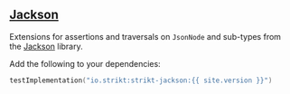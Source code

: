 ---
---

## [Jackson]({{page.link}})

Extensions for assertions and traversals on `JsonNode` and sub-types from the [Jackson](https://github.com/FasterXML/jackson) library.

Add the following to your dependencies:

```kotlin
testImplementation("io.strikt:strikt-jackson:{{ site.version }}")
```
